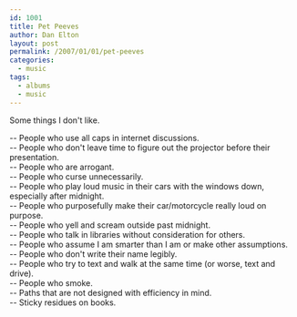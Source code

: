 ```yaml
---
id: 1001
title: Pet Peeves
author: Dan Elton
layout: post
permalink: /2007/01/01/pet-peeves
categories:
  - music
tags:
  - albums
  - music
---
```


Some things I don't like.  

-- People who use all caps in internet discussions.  
-- People who don't leave time to figure out the projector before their presentation.  
-- People who are arrogant.  
-- People who curse unnecessarily.  
-- People who play loud music in their cars with the windows down, especially after midnight.  
-- People who purposefully make their car/motorcycle really loud on purpose.  
-- People who yell and scream outside past midnight.  
-- People who talk in libraries without consideration for others.  
-- People who assume I am smarter than I am or make other assumptions.  
-- People who don't write their name legibly.  
-- People who try to text and walk at the same time (or worse, text and drive).  
-- People who smoke.  
-- Paths that are not designed with efficiency in mind.  
-- Sticky residues on books.  
